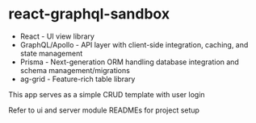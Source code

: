 # react-graphql-sandbox

- React - UI view library
- GraphQL/Apollo - API layer with client-side integration, caching, and state management
- Prisma - Next-generation ORM handling database integration and schema management/migrations 
- ag-grid - Feature-rich table library

This app serves as a simple CRUD template with user login

Refer to ui and server module READMEs for project setup

